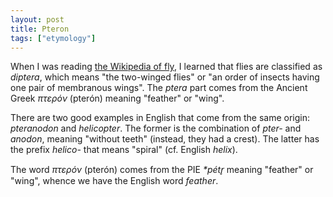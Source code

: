 ```yaml
---
layout: post
title: Pteron
tags: ["etymology"]
---
```


When I was reading [the Wikipedia of fly](https://en.wikipedia.org/wiki/Fly), I learned that flies are classified as *diptera*, which means "the two-winged flies" or "an order of insects having one pair of membranous wings".
The *ptera* part comes from the Ancient Greek *πτερόν* (pterón) meaning "feather" or "wing".

There are two good examples in English that come from the same origin: *pteranodon* and *helicopter*.
The former is the combination of *pter-* and *anodon*, meaning "without teeth" (instead, they had a crest).
The latter has the prefix *helico-* that means "spiral" (cf. English *helix*).

The word *πτερόν* (pterón) comes from the PIE *\*pétr̥* meaning "feather" or "wing", whence we have the English word *feather*.
